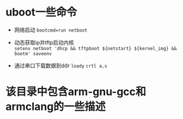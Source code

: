 # uboot一些命令

+ 网络启动
`bootcmd=run netboot`

+ 动态获取ip并tftp启动内核  
`setenv netboot 'dhcp && tftpboot ${netstart} ${kernel_img} && bootm'
saveenv`

+ 通过串口下载数据到ddr
`loady` `crtl a,s`

# 该目录中包含arm-gnu-gcc和armclang的一些描述
